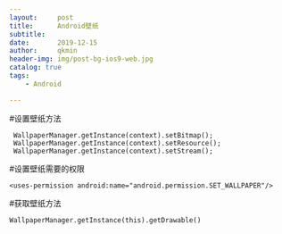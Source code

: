```yaml
---
layout:     post
title:      Android壁纸
subtitle:  
date:       2019-12-15
author:     qkmin
header-img: img/post-bg-ios9-web.jpg
catalog: true
tags:
    - Android 

---
```


#设置壁纸方法
```
 WallpaperManager.getInstance(context).setBitmap();
 WallpaperManager.getInstance(context).setResource();
 WallpaperManager.getInstance(context).setStream();
```

#设置壁纸需要的权限

```
<uses-permission android:name="android.permission.SET_WALLPAPER"/>
```

#获取壁纸方法

```
WallpaperManager.getInstance(this).getDrawable()
```



